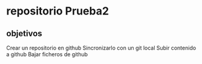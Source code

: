 # repositorio  Prueba2

## objetivos

Crear un repositorio en github
Sincronizarlo con un git local
Subir contenido a github
Bajar ficheros de github

